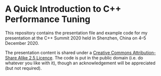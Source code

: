 # A Quick Introduction to C++ Performance Tuning

This repository contains the presentation file and example code for my
presentation at the C++ Summit 2020 held in Shenzhen, China on 4–5 December
2020.

The presentation content is shared under a [Creative Commons Attribution-Share
Alike 2.5 Licence](http://creativecommons.org/licenses/by-sa/2.5/).  The code
is put in the public domain (i.e. do whatever you like with it), though an
acknowledgement will be appreciated (but not required).
